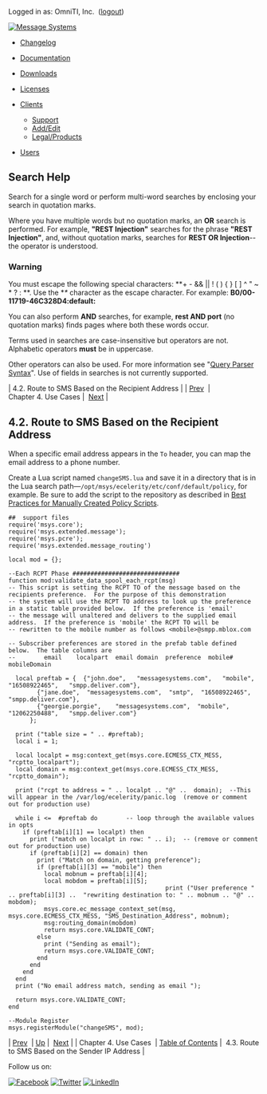 Logged in as: OmniTI, Inc.  ([logout](https://support.messagesystems.com/logout.php))

[![Message Systems](https://support.messagesystems.com/images/ms-white205.png)](https://support.messagesystems.com/start.php) 

*   [Changelog](https://support.messagesystems.com/start.php?show=changelog)
*   [Documentation](https://support.messagesystems.com/docs/)
*   [Downloads](https://support.messagesystems.com/start.php)

*   [Licenses](https://support.messagesystems.com/license_summary.php)
*   <a href="">Clients</a>
    *   [Support](https://support.messagesystems.com/cs.php)
    *   [Add/Edit](https://support.messagesystems.com/edit_client.php)
    *   [Legal/Products](https://support.messagesystems.com/edit_products.php)
*   [Users](https://support.messagesystems.com/edit_customer.php)

## Search Help

Search for a single word or perform multi-word searches by enclosing your search in quotation marks.

Where you have multiple words but no quotation marks, an **OR** search is performed. For example, **"REST Injection"** searches for the phrase **"REST Injection"**, and, without quotation marks, searches for **REST OR Injection**--the operator is understood.

### Warning

You must escape the following special characters: **+ - && || ! ( ) { } [ ] ^ " ~ * ? : \**. Use the **\** character as the escape character. For example: **B0/00-11719-46C328D4\:default\:**

You can also perform **AND** searches, for example, **rest AND port** (no quotation marks) finds pages where both these words occur.

Terms used in searches are case-insensitive but operators are not. Alphabetic operators **must** be in uppercase.

Other operators can also be used. For more information see "[Query Parser Syntax](https://lucene.apache.org/core/old_versioned_docs/versions/3_0_0/queryparsersyntax.html)". Use of fields in searches is not currently supported.

| 4.2. Route to SMS Based on the Recipient Address |
| [Prev](admin.use.cases.php)  | Chapter 4. Use Cases |  [Next](admin.use.case.sender.ip.php) |

## 4.2. Route to SMS Based on the Recipient Address

When a specific email address appears in the `To` header, you can map the email address to a phone number.

Create a Lua script named `changeSMS.lua` and save it in a directory that is in the Lua search path—`/opt/msys/ecelerity/etc/conf/default/policy`, for example. Be sure to add the script to the repository as described in [Best Practices for Manually Created Policy Scripts](https://support.messagesystems.com/docs/web-ref/policy.best.practices.php).

```
##  support files
require('msys.core');
require('msys.extended.message');
require('msys.pcre');
require('msys.extended.message_routing')

local mod = {};

--Each RCPT Phase ##############################
function mod:validate_data_spool_each_rcpt(msg)
-- This script is setting the RCPT TO of the message based on the recipients preference.  For the purpose of this demonstration
-- the system will use the RCPT TO address to look up the preference in a static table provided below.  If the preference is 'email'
-- the message will unaltered and delivers to the supplied email address.  If the preference is 'mobile' the RCPT TO will be
-- rewritten to the mobile number as follows <mobile>@smpp.mblox.com

-- Subscriber preferences are stored in the prefab table defined below.  The table columns are
--        email    localpart  email domain  preference  mobile#   mobileDomain

  local preftab = {  {"john.doe",   "messagesystems.com",   "mobile",  "16508922465",   "smpp.deliver.com"},
        {"jane.doe",  "messagesystems.com",  "smtp",  "16508922465",   "smpp.deliver.com"},
        {"georgie.porgie",    "messagesystems.com",  "mobile",  "12062250488",   "smpp.deliver.com"}
      };

  print ("table size = " .. #preftab);
  local i = 1;

  local localpt = msg:context_get(msys.core.ECMESS_CTX_MESS, "rcptto_localpart");
  local domain = msg:context_get(msys.core.ECMESS_CTX_MESS, "rcptto_domain");

  print ("rcpt to address = " .. localpt .. "@" ..  domain);  --This will appear in the /var/log/ecelerity/panic.log  (remove or comment out for production use)

  while i <=  #preftab do        -- loop through the available values in opts
    if (preftab[i][1] == localpt) then
      print ("match on localpt in row: " .. i);  -- (remove or comment out for production use)
      if (preftab[i][2] == domain) then
        print ("Match on domain, getting preference");
        if (preftab[i][3] == "mobile") then
          local mobnum = preftab[i][4];
          local mobdom = preftab[i][5];
                                            print ("User preference " .. preftab[i][3] ..  "rewriting destination to: " .. mobnum .. "@" .. mobdom);
          msys.core.ec_message_context_set(msg, msys.core.ECMESS_CTX_MESS, "SMS_Destination_Address", mobnum);
          msg:routing_domain(mobdom)
          return msys.core.VALIDATE_CONT;
        else
          print ("Sending as email");
          return msys.core.VALIDATE_CONT;
        end
      end
    end
  end
  print ("No email address match, sending as email ");

  return msys.core.VALIDATE_CONT;
end

--Module Register
msys.registerModule("changeSMS", mod);
```

| [Prev](admin.use.cases.php)  | [Up](admin.use.cases.php) |  [Next](admin.use.case.sender.ip.php) |
| Chapter 4. Use Cases  | [Table of Contents](index.php) |  4.3. Route to SMS Based on the Sender IP Address |

Follow us on:

[![Facebook](https://support.messagesystems.com/images/icon-facebook.png)](http://www.facebook.com/messagesystems) [![Twitter](https://support.messagesystems.com/images/icon-twitter.png)](http://twitter.com/#!/MessageSystems) [![LinkedIn](https://support.messagesystems.com/images/icon-linkedin.png)](http://www.linkedin.com/company/message-systems)